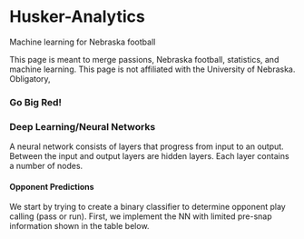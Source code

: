 # Husker-Analytics
Machine learning for Nebraska football

This page is meant to merge passions, Nebraska football, statistics, and machine learning. This page is not affiliated with the University of Nebraska.
Obligatory, 
### Go Big Red!


### Deep Learning/Neural Networks
A neural network consists of layers that progress from input to an output. Between the input and output layers are hidden layers. Each layer contains a number of nodes.


#### Opponent Predictions
We start by trying to create a binary classifier to determine opponent play calling (pass or run). First, we implement the NN with limited pre-snap information shown in the table below. 




